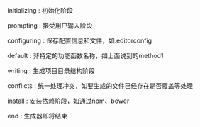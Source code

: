 initializing : 初始化阶段

prompting : 接受用户输入阶段

configuring : 保存配置信息和文件，如.editorconfig

default : 非特定的功能函数名称，如上面说到的method1

writing : 生成项目目录结构阶段

conflicts : 统一处理冲突，如要生成的文件已经存在是否覆盖等处理

install : 安装依赖阶段，如通过npm、bower

end : 生成器即将结束